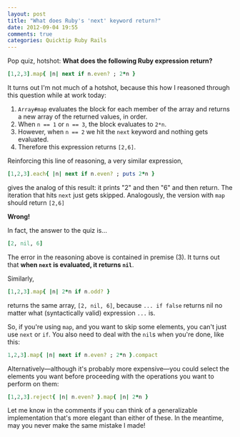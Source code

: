 ```yaml
---
layout: post
title: "What does Ruby's 'next' keyword return?"
date: 2012-09-04 19:55
comments: true
categories: Quicktip Ruby Rails
---
```


Pop quiz, hotshot:
**What does the following Ruby expression return?**

```ruby
[1,2,3].map{ |n| next if n.even? ; 2*n }
```

<!-- more -->

It turns out I'm not much of a hotshot, because this how I reasoned through this question while at work today:

  1. `Array#map` evaluates the block for each member of the array and returns a new array of the returned values, in order.
  2. When `n == 1` or `n == 3`, the block evaluates to `2*n`.
  3. However, when `n == 2` we hit the `next` keyword and nothing gets evaluated.
  4. Therefore this expression returns `[2,6]`.

Reinforcing this line of reasoning, a very similar expression,

```ruby
[1,2,3].each{ |n| next if n.even? ; puts 2*n }
```

gives the analog of this result:
it prints "2" and then "6" and then return.
The iteration that hits ```next``` just gets skipped.
Analogously, the version with `map` should return `[2,6]`

**Wrong!**

In fact, the answer to the quiz is... 

```ruby
[2, nil, 6]
```

The error in the reasoning above is contained in premise (3).
It turns out that **when `next` is evaluated, it returns `nil`**.

Similarly,

```ruby
[1,2,3].map{ |n| 2*n if n.odd? }
```

returns the same array, `[2, nil, 6]`, because `... if false` returns nil no matter what (syntactically valid) expression `...` is.

So, if you're using `map`, and you want to skip some elements, you can't just use `next` or `if`.
You also need to deal with the `nil`s when you're done, like this:

```ruby
1,2,3].map{ |n| next if n.even? ; 2*n }.compact
```

Alternatively—although it's probably more expensive—you could select the elements you want before proceeding with the operations you want to perform on them:

```ruby
[1,2,3].reject{ |n| n.even? }.map{ |n| 2*n }
```

Let me know in the comments if you can think of a generalizable implementation that's more elegant than either of these.
In the meantime, may you never make the same mistake I made!
